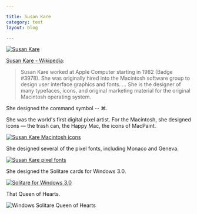 ```yaml
---

title: Susan Kare
category: text
layout: blog

---
```


[![Susan Kare](http://i.imgur.com/TmU2X.jpg)](http://www.kareprints.com/?page_id=2)

[Susan Kare - Wikipedia](https://en.wikipedia.org/wiki/Susan_Kare):

> Susan Kare worked at Apple Computer starting in 1982 (Badge #3978). She was originally hired into the Macintosh software group to design user interface graphics and fonts. ... She is the designer of many typefaces, icons, and original marketing material for the original Macintosh operating system.

She designed the command symbol -- &#8984;.

She was the world's first digital pixel artist. For the Macintosh, she designed icons &mdash; the trash can, the Happy Mac, the icons of MacPaint.

[![Susan Kare Macintosh icons](http://i.imgur.com/Saw7R.png)](http://kare.com/portfolio/03_apple_macicons.html)

She designed several of the pixel fonts, including Monaco and Geneva.

[![Susan Kare pixel fonts](http://i.imgur.com/83viD.png)](http://kare.com/portfolio/05_apple_fonts.html)

She designed the Solitare cards for Windows 3.0.

[![Solitare for Windows 3.0](http://i.imgur.com/z1TGj.gif)](http://kare.com/portfolio/17_microsoft_solataire.html)

That Queen of Hearts.

![Windows Solitare Queen of Hearts](http://i.imgur.com/zlfe1.png)

